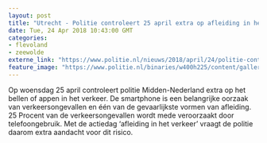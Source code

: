 ```yaml
---
layout: post
title: "Utrecht - Politie controleert 25 april extra op afleiding in het verkeer"
date: Tue, 24 Apr 2018 10:43:00 GMT
categories: 
- flevoland 
- zeewolde 
externe_link: "https://www.politie.nl/nieuws/2018/april/24/politie-controleert-25-april-extra-op-afleiding-in-het-verkeer.html"
feature_image: "https://www.politie.nl/binaries/w400h225/content/gallery/politie/stockfotos/infra-en-voertuigen/afleiding-in-het-verkeer.jpg"
---
```


Op woensdag 25 april controleert politie Midden-Nederland extra op het bellen of appen in het verkeer. De smartphone is een belangrijke oorzaak van verkeersongevallen en één van de gevaarlijkste vormen van afleiding. 25 Procent van de verkeersongevallen wordt mede veroorzaakt door telefoongebruik. Met de actiedag ‘afleiding in het verkeer’ vraagt de politie daarom extra aandacht voor dit risico.
